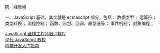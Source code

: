 
阮一峰教程

一、JavaScript 基础，其实就是 ecmascript 部分，包括：
数据类型；
运算符；
类型转换；
流程控制；
函数、闭包、回调、原型链等；
事件机制；
对象编程；

[JavaScript 全栈工程师培训教程](http://www.ruanyifeng.com/blog/2016/11/javascript.html)   
[现代 JavaScript 教程](https://zh.javascript.info/)  
[前端开发入门指南](https://fe.rualc.com/note/fe-development-cookbook.html#qian-duan-kai-fa-lu-xian-tu-shou-ji-de)